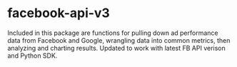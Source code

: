 # facebook-api-v3

Included in this package are functions for pulling down ad performance data from Facebook and Google, wrangling data into common metrics, then analyzing and charting results. Updated to work with latest FB API verison and Python SDK.
